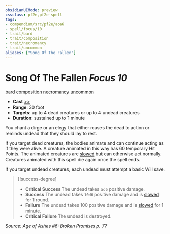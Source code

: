 ```yaml
---
obsidianUIMode: preview
cssclass: pf2e,pf2e-spell
tags:
- compendium/src/pf2e/aoa6
- spell/focus/10
- trait/bard
- trait/composition
- trait/necromancy
- trait/uncommon
aliases: ["Song Of The Fallen"]
---
```

# Song Of The Fallen *Focus 10*   
[bard](Reference/Rules/Traits/bard.md "Bard Class Trait")  [composition](composition.md "Composition Spell Trait")  [necromancy](necromancy.md "Necromancy School Trait")  [uncommon](uncommon.md "Uncommon Rarity Trait")  

- **Cast** [>>](chapter-9-playing-the-game.md#Actions "Two-Action") 
- **Range**: 30 foot
- **Targets**: up to 4 dead creatures or up to 4 undead creatures
- **Duration**: sustained up to 1 minute

You chant a dirge or an elegy that either rouses the dead to action or reminds undead that they should lay to rest.

If you target dead creatures, the bodies animate and can continue acting as if they were alive. A creature animated in this way has 60 temporary Hit Points. The animated creatures are [slowed](conditions.md#Slowed) but can otherwise act normally. Creatures animated with this spell die again once the spell ends.

If you target undead creatures, each undead must attempt a basic Will save.

> [!success-degree] 
> - **Critical Success** The undead takes `5d6` positive damage.
> - **Success** The undead takes `10d6` positive damage and is [slowed](conditions.md#Slowed) for 1 round.
> - **Failure** The undead takes 100 positive damage and is [slowed](conditions.md#Slowed) for 1 minute.
> - **Critical Failure** The undead is destroyed.

*Source: Age of Ashes #6: Broken Promises p. 77*